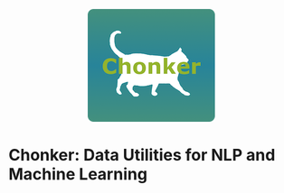 <p align="center"><img src="logo.png" alt="Chonker Logo" width="225" height="200"></p>

# Chonker: Data Utilities for NLP and Machine Learning

